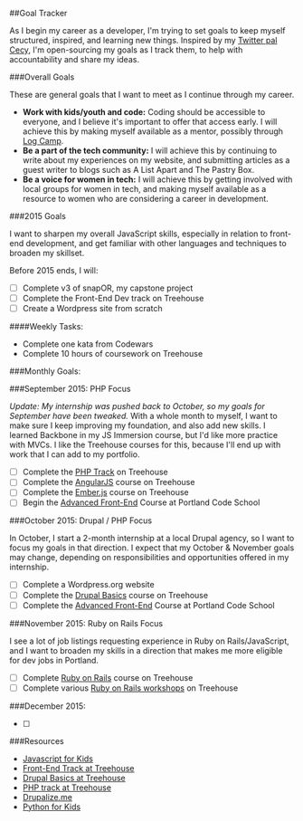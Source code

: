 ##Goal Tracker

As I begin my career as a developer, I'm trying to set goals to keep myself structured, inspired, and  learning new things. Inspired by my [Twitter pal Cecy](https://twitter.com/cecycorrea), I'm open-sourcing my goals as I track them, to help with accountability and share my ideas.

###Overall Goals

These are general goals that I want to meet as I continue through my career.

* **Work with kids/youth and code:** Coding should be accessible to everyone, and I believe it's important to offer that access early. I will achieve this by making myself available as a mentor, possibly through [Log Camp](https://www.logcamp.org/get-involved/for-teachers).
* **Be a part of the tech community:** I will achieve this by continuing to write about my experiences on my website, and submitting articles as a guest writer to blogs such as A List Apart and The Pastry Box. 
* **Be a voice for women in tech:** I will achieve this by getting involved with local groups for women in tech, and making myself available as a resource to women who are considering a career in development.

###2015 Goals

I want to sharpen my overall JavaScript skills, especially in relation to front-end development, and get familiar with other languages and techniques to broaden my skillset. 

Before 2015 ends, I will:

* [ ] Complete v3 of snapOR, my capstone project
* [ ] Complete the Front-End Dev track on Treehouse
* [ ] Create a Wordpress site from scratch

####Weekly Tasks:

* Complete one kata from Codewars
* Complete 10 hours of coursework on Treehouse

###Monthly Goals:

###September 2015: PHP Focus

*Update: My internship was pushed back to October, so my goals for September have been tweaked.* 
With a whole month to myself, I want to make sure I keep improving my foundation, and also add new skills. I learned Backbone in my JS Immersion course, but I'd like more practice with MVCs. I like the Treehouse courses for this, because I'll end up with work that I can add to my portfolio.

* [ ] Complete the [PHP Track](http://teamtreehouse.com/tracks/php-development) on Treehouse
* [ ] Complete the [AngularJS](http://teamtreehouse.com/library/angularjs) course on Treehouse
* [ ] Complete the [Ember.js](http://teamtreehouse.com/library/emberjs) course on Treehouse
* [ ] Begin the [Advanced Front-End](http://www.portlandcodeschool.com/advancedfe/) Course at Portland Code School

###October 2015: Drupal / PHP Focus

In October, I start a 2-month internship at a local Drupal agency, so I want to focus my goals in that direction. I expect that my October & November goals may change, depending on responsibilities and opportunities offered in my internship.

* [ ] Complete a Wordpress.org website
* [ ] Complete the [Drupal Basics](http://teamtreehouse.com/library/drupal-basics/upcoming) course on Treehouse
* [ ] Complete the [Advanced Front-End](http://www.portlandcodeschool.com/advancedfe/) Course at Portland Code School

###November 2015: Ruby on Rails Focus

I see a lot of job listings requesting experience in Ruby on Rails/JavaScript, and I want to broaden my skills in a direction that makes me more eligible for dev jobs in Portland.

* [ ] Complete [Ruby on Rails](http://teamtreehouse.com/tracks/rails-development) course on Treehouse
* [ ] Complete various [Ruby on Rails workshops](http://teamtreehouse.com/library/q:rails) on Treehouse

###December 2015: 

* [ ]


###Resources

* [Javascript for Kids](https://www.nostarch.com/javascriptforkids)
* [Front-End Track at Treehouse](http://teamtreehouse.com/tracks/front-end-web-development)
* [Drupal Basics at Treehouse](http://teamtreehouse.com/library/drupal-basics/upcoming)
* [PHP track at Treehouse](http://teamtreehouse.com/tracks/php-development)
* [Drupalize.me](https://drupalize.me/)
* [Python for Kids](https://www.nostarch.com/pythonforkids)